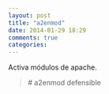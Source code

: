 ```yaml
---
layout: post
title: "a2enmod"
date: 2014-01-29 18:29
comments: true
categories: 
---
```

Activa módulos de apache.

>\# a2enmod defensible

